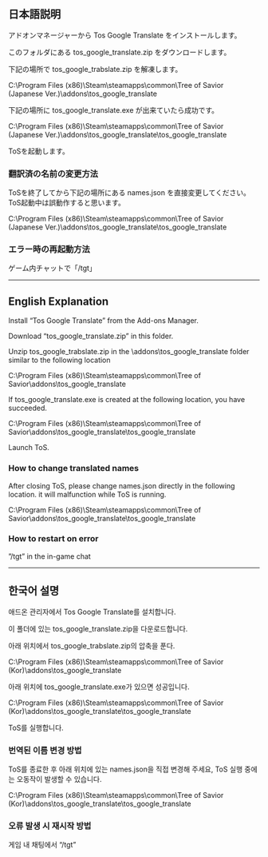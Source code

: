 ## 日本語説明

アドオンマネージャーから Tos Google Translate をインストールします。

このフォルダにある tos_google_translate.zip をダウンロードします。

下記の場所で tos_google_trabslate.zip を解凍します。

C:\Program Files (x86)\Steam\steamapps\common\Tree of Savior (Japanese Ver.)\addons\tos_google_translate

下記の場所に tos_google_translate.exe が出来ていたら成功です。

C:\Program Files (x86)\Steam\steamapps\common\Tree of Savior (Japanese Ver.)\addons\tos_google_translate\tos_google_translate

ToSを起動します。

### 翻訳済の名前の変更方法

ToSを終了してから下記の場所にある names.json を直接変更してください。ToS起動中は誤動作すると思います。

C:\Program Files (x86)\Steam\steamapps\common\Tree of Savior (Japanese Ver.)\addons\tos_google_translate\tos_google_translate

### エラー時の再起動方法

ゲーム内チャットで「/tgt」

---------

## English Explanation

Install “Tos Google Translate” from the Add-ons Manager.

Download “tos_google_translate.zip” in this folder.

Unzip tos_google_trabslate.zip in the \addons\tos_google_translate folder similar to the following location

C:\Program Files (x86)\Steam\steamapps\common\Tree of Savior\addons\tos_google_translate

If tos_google_translate.exe is created at the following location, you have succeeded.

C:\Program Files (x86)\Steam\steamapps\common\Tree of Savior\addons\tos_google_translate\tos_google_translate

Launch ToS.

### How to change translated names

After closing ToS, please change names.json directly in the following location. it will malfunction while ToS is running.

C:\Program Files (x86)\Steam\steamapps\common\Tree of Savior\addons\tos_google_translate\tos_google_translate

### How to restart on error

”/tgt” in the in-game chat

---------

## 한국어 설명

애드온 관리자에서 Tos Google Translate를 설치합니다.

이 폴더에 있는 tos_google_translate.zip을 다운로드합니다.

아래 위치에서 tos_google_trabslate.zip의 압축을 푼다.

C:\Program Files (x86)\Steam\steamapps\common\Tree of Savior (Kor)\addons\tos_google_translate

아래 위치에 tos_google_translate.exe가 있으면 성공입니다.

C:\Program Files (x86)\Steam\steamapps\common\Tree of Savior (Kor)\addons\tos_google_translate\tos_google_translate

ToS를 실행합니다.

### 번역된 이름 변경 방법

ToS를 종료한 후 아래 위치에 있는 names.json을 직접 변경해 주세요, ToS 실행 중에는 오동작이 발생할 수 있습니다.

C:\Program Files (x86)\Steam\steamapps\common\Tree of Savior (Kor)\addons\tos_google_translate\tos_google_translate

### 오류 발생 시 재시작 방법

게임 내 채팅에서 “/tgt”
